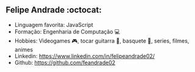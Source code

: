 
## Felipe Andrade :octocat:

- Linguagem favorita: JavaScript 
- Formação: Engenharia de Computação :computer:
- Hobbies: Videogames :video_game:, tocar guitarra :guitar:, basquete :basketball:, series, filmes, animes 
- Linkedin: https://www.linkedin.com/in/felipeandrade02/
- Github: https://github.com/feandrade02

